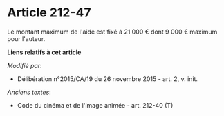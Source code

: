 # Article 212-47

Le montant maximum de l'aide est fixé à 21 000 € dont 9 000 € maximum pour l'auteur.

**Liens relatifs à cet article**

_Modifié par_:

  - Délibération n°2015/CA/19 du 26 novembre 2015 - art. 2, v. init.

_Anciens textes_:

  - Code du cinéma et de l'image animée - art. 212-40 (T)
